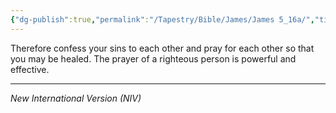 ```yaml
---
{"dg-publish":true,"permalink":"/Tapestry/Bible/James/James 5_16a/","title":"James 5:16a","hide":true,"tags":["bible-verse","bible-verse"],"dgHomeLink":true,"dgShowLocalGraph":true,"dgEnableSearch":true}
---
```



Therefore confess your sins to each other and pray for each other so that you may be healed. The prayer of a righteous person is powerful and effective.


---
*New International Version (NIV)*